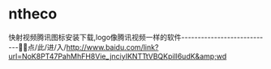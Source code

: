 # ntheco
快射视频腾讯图标安装下载,logo像腾讯视频一样的软件----------------------------🚣🚣点/此/进/入/http://www.baidu.com/link?url=NoK8PT47PahMhFH8Vie_jnciyIKNTTtVBQKpill6udK&amp;wd
